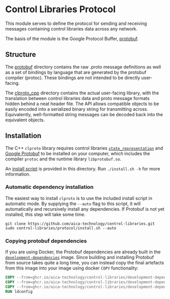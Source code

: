 # Control Libraries Protocol

This module serves to define the protocol for sending and receiving
messages containing control libraries data across any network. 

The basis of the module is the Google Protocol Buffer, [protobuf](https://developers.google.com/protocol-buffers).

## Structure

The [protobuf](./protobuf) directory contains the raw .proto message definitions
as well as a set of bindings by language that are generated by
the protobuf compiler (protoc). These bindings are not intended
to be directly user-facing.

The [clproto_cpp](./clproto_cpp) directory contains the actual user-facing library,
with the translation between control libraries data and proto
message formats hidden behind a neat header file. The API
allows compatible objects to be easily encoded into a serialized
binary string for transmitting across. Equivalently, well-formatted
string messages can be decoded back into the equivalent objects.

## Installation

The C++ `clproto` library requires control libraries [`state_representation`](../source/state_representation/README.md)
and [Google Protobuf](https://github.com/protocolbuffers/protobuf/blob/master/src/README.md)
to be installed on your computer, which includes the compiler `protoc` and the runtime library `libprotobuf.so`.

An [install script](./install.sh) is provided in this directory. Run `./install.sh -h` for more information.

### Automatic dependency installation

The easiest way to install `clproto` is to use the included install script in automatic mode.
By supplying the `--auto` flag to this script, it will automatically and recursively install any dependencies.
If Protobuf is not yet installed, this step will take some time.
```shell
git clone https://github.com/aica-technology/control-libraries.git
sudo control-libraries/protocol/install.sh --auto
```

### Copying protobuf dependencies

If you are using Docker, the Protobuf dependencies are already built in the [`development-dependencies`](ghcr.io/aica-technology/control-libraries/development-dependencies:latest) image.
Since building and installing Protobuf from source takes quite a long time, you can instead copy the final artefacts
from this image into your image using docker `COPY` functionality:

```Dockerfile
COPY --from=ghcr.io/aica-technology/control-libraries/development-dependencies:latest /usr/local/include/google /usr/local/include/google
COPY --from=ghcr.io/aica-technology/control-libraries/development-dependencies:latest /usr/local/lib/libproto* /usr/local/lib
COPY --from=ghcr.io/aica-technology/control-libraries/development-dependencies:latest /usr/local/bin/protoc /usr/local/bin
RUN ldconfig
```
